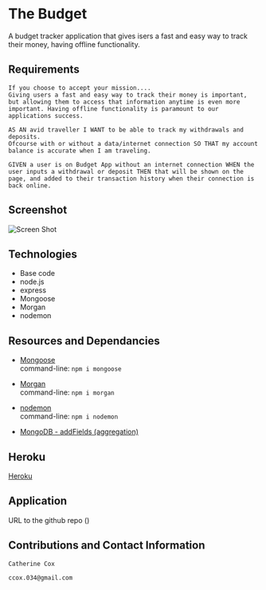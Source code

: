 # The Budget

A budget tracker application that gives isers a fast and easy way to track their money, having offline functionality.

## Requirements

<!-- ----------------------- -->

```
If you choose to accept your mission....
Giving users a fast and easy way to track their money is important, but allowing them to access that information anytime is even more important. Having offline functionality is paramount to our applications success.

AS AN avid traveller I WANT to be able to track my withdrawals and deposits.
Ofcourse with or without a data/internet connection SO THAT my account balance is accurate when I am traveling.

GIVEN a user is on Budget App without an internet connection WHEN the user inputs a withdrawal or deposit THEN that will be shown on the page, and added to their transaction history when their connection is back online.

```

## Screenshot

<!-- ----------------------- -->

![Screen Shot]()

## Technologies

<!-- ----------------------- -->

- Base code
- node.js
- express
- Mongoose
- Morgan
- nodemon

## Resources and Dependancies

- [Mongoose](https://www.npmjs.com/package/mongoose)<br />
  command-line: `npm i mongoose`

- [Morgan](https://www.npmjs.com/package/morgan)<br />
  command-line: `npm i morgan`

- [nodemon](https://www.npmjs.com/package/nodemon)<br />
  command-line: `npm i nodemon`

- [MongoDB - addFields (aggregation)](https://docs.mongodb.com/manual/reference/operator/aggregation/addFields/)

## Heroku

<!-- ----------------------- -->

[Heroku](https://something.herokuapp.com)

## Application

<!-- ----------------------- -->

URL to the github repo ()

## Contributions and Contact Information

<!-- ----------------------- -->

```
Catherine Cox

ccox.034@gmail.com
```
